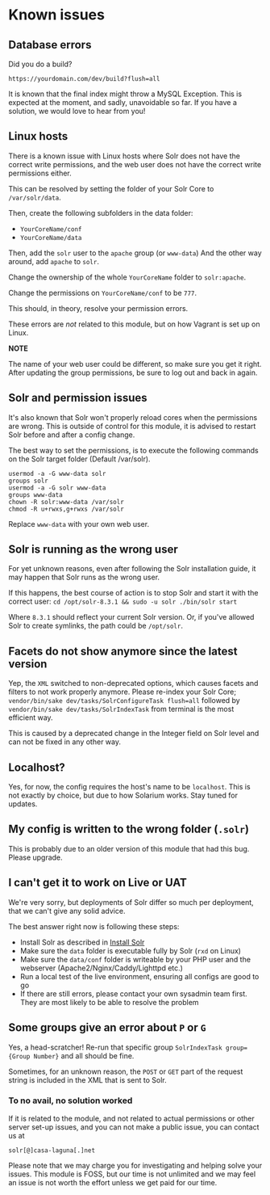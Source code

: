 # Known issues

## Database errors

Did you do a build?

`https://yourdomain.com/dev/build?flush=all`

It is known that the final index might throw a MySQL Exception.
This is expected at the moment, and sadly, unavoidable so far.
If you have a solution, we would love to hear from you!

## Linux hosts

There is a known issue with Linux hosts where Solr does not have
the correct write permissions, and the web user does not have the correct write
permissions either.

This can be resolved by setting the folder of your Solr Core to `/var/solr/data`.

Then, create the following subfolders in the data folder:
- `YourCoreName/conf`
- `YourCoreName/data`

Then, add the `solr` user to the `apache` group (or `www-data`)
And the other way around, add `apache` to `solr`.

Change the ownership of the whole `YourCoreName` folder to `solr:apache`.

Change the permissions on `YourCoreName/conf` to be `777`.

This should, in theory, resolve your permission errors.

These errors are _not_ related to this module, but on how Vagrant is set up on Linux.

**NOTE**

The name of your web user could be different, so make sure you get it right.
After updating the group permissions, be sure to log out and back in again.

## Solr and permission issues

It's also known that Solr won't properly reload cores when the permissions are wrong. This is outside
of control for this module, it is advised to restart Solr before and after a config change.

The best way to set the permissions, is to execute the following commands on the Solr target folder (Default /var/solr).

```shell script
usermod -a -G www-data solr
groups solr
usermod -a -G solr www-data
groups www-data
chown -R solr:www-data /var/solr
chmod -R u+rwxs,g+rwxs /var/solr
```

Replace `www-data` with your own web user.

## Solr is running as the wrong user

For yet unknown reasons, even after following the Solr installation guide, it may happen
that Solr runs as the wrong user.

If this happens, the best course of action is to stop Solr and start it with the correct user:
`cd /opt/solr-8.3.1 && sudo -u solr ./bin/solr start`

Where `8.3.1` should reflect your current Solr version. Or, if you've allowed Solr to create
symlinks, the path could be `/opt/solr`.

## Facets do not show anymore since the latest version

Yep, the `XML` switched to non-deprecated options, which causes facets and filters to
not work properly anymore.
Please re-index your Solr Core;
`vendor/bin/sake dev/tasks/SolrConfigureTask flush=all` followed
by `vendor/bin/sake dev/tasks/SolrIndexTask` from terminal is the most efficient way.

This is caused by a deprecated change in the Integer field on Solr level and can not be
fixed in any other way.

## Localhost?

Yes, for now, the config requires the host's name to be `localhost`. This is not exactly by choice,
but due to how Solarium works. Stay tuned for updates.

## My config is written to the wrong folder (`.solr`)

This is probably due to an older version of this module that had this bug. Please upgrade.

## I can't get it to work on Live or UAT

We're very sorry, but deployments of Solr differ so much per deployment, that we can't
give any solid advice.

The best answer right now is following these steps:
- Install Solr as described in [Install Solr](../02-Solr.md)
- Make sure the `data` folder is executable fully by Solr (`rxd` on Linux)
- Make sure the `data/conf` folder is writeable by your PHP user and the webserver
 (Apache2/Nginx/Caddy/Lighttpd etc.)
- Run a local test of the live environment, ensuring all configs are good to go
- If there are still errors, please contact your own sysadmin team first. They are most
likely to be able to resolve the problem

## Some groups give an error about `P` or `G`

Yes, a head-scratcher! Re-run that specific group `SolrIndexTask group={Group Number}` and all should be fine.

Sometimes, for an unknown reason, the `POST` or `GET` part of the request string is included in the XML that is
sent to Solr.

### To no avail, no solution worked

If it is related to the module, and not related to actual permissions or other server set-up issues, and you
 can not make a public issue, you can contact us at
 
`solr[@]casa-laguna[.]net`

Please note that we may charge you for investigating and helping solve your issues. This module is FOSS, but
our time is not unlimited and we may feel an issue is not worth the effort unless we get paid for our time.
